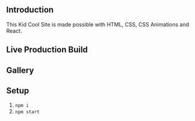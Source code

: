 ## Introduction
This Kid Cool Site is made possible with HTML, CSS, CSS Animations and React.


## Live Production Build


## Gallery


## Setup
1. `npm i`
2. `npm start`
